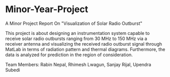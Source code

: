 # Minor-Year-Project

A Minor Project Report On "Visualization of Solar Radio Outburst"

This project is about designing an instrumentation system capable to receive solar radio outbursts ranging from 30 MHz to 150 MHz via a receiver antenna and visualizing the received radio outburst signal through MatLab in terms of radiation pattern and thermal diagrams. Furthermore, the data is analyzed for prediction in the region of consideration.

Team Members:
Rabin Nepal, 
Rhimesh Lwagun, 
Sanjay Rijal, 
Upendra Subedi 
